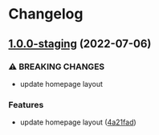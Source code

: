 # Changelog

## [1.0.0-staging](https://github.com/ndau/blockchain-explorer/compare/v0.1.37-staging...v1.0.0-staging) (2022-07-06)


### ⚠ BREAKING CHANGES

* update homepage layout

### Features

* update homepage layout ([4a21fad](https://github.com/ndau/blockchain-explorer/commit/4a21fadceef28cfb7762c056d0421b066050389f))

